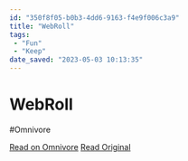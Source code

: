 ```yaml
---
id: "350f8f05-b0b3-4dd6-9163-f4e9f006c3a9"
title: "WebRoll"
tags:
 - "Fun"
 - "Keep"
date_saved: "2023-05-03 10:13:35"
---
```


# WebRoll
#Omnivore

[Read on Omnivore](https://omnivore.app/me/web-roll-187e0e37289)
[Read Original](https://webroll.io)

